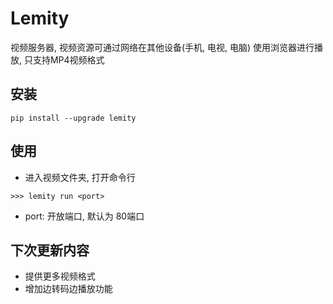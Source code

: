 # Lemity
视频服务器, 视频资源可通过网络在其他设备(手机, 电视, 电脑) 使用浏览器进行播放, 只支持MP4视频格式

## 安装
```
pip install --upgrade lemity 
```

## 使用
- 进入视频文件夹, 打开命令行
```
>>> lemity run <port>
```
- port: 开放端口, 默认为 80端口

## 下次更新内容
- 提供更多视频格式
- 增加边转码边播放功能